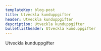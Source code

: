 ```yaml
---
templateKey: blog-post
title: Utveckla kunduppgifter
header: Utveckla kunduppgifter
description: Utveckla kunduppgifter
bulletlistheader: Utveckla kunduppgifter
---
```

Utveckla kunduppgifter